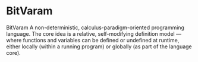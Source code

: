 # BitVaram
BitVaram A non-deterministic, calculus-paradigm-oriented programming language. The core idea is a relative, self-modifying definition model — where functions and variables can be defined or undefined at runtime, either locally (within a running program) or globally (as part of the language core).
